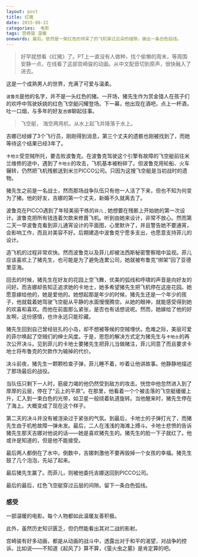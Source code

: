 ```yaml
---
layout: post
title: 红猪
date: 2015-08-22
categories:  电影
tags: 宫崎骏 温暖
onewords: 最后，依然是一架红色的帅呆了的飞机穿过云朵的缝隙，画出一条白色弧线。
---
```

> 好早就想看《红猪》了。PT上一直没有人做种，找个偷懒的周末，等周围安静一点，在线看了这部宫崎骏的动画。从中文配音切到原声，很快融入了进去。

这是一个成熟男人的世界，充满了可爱与温柔。

`波鲁克`是他的名字，并不是一头红色的猪。一开场，猪先生作为赏金猎人在孩子们的欢呼中驾驶妖娆的红色飞空艇闪耀登场。下一幕，他出现在酒吧，点上一杯酒，吐一口烟，与多年的好友`吉娜`聊起往事。

> 飞空艇， 海空两用机，从水上起飞并降落于水上。

吉娜已经嫁了3个飞行员，刚刚得到消息，第三个丈夫的遗骸也刚被找到了，而她等待这个结果已经3年了。

`卡地士`受空贼所托，要击败波鲁克。在波鲁克驾驶这个引擎有故障的飞空艇前往米兰维修的途中，遇到了`卡地士`的攻击，飞机基本被粉碎了。但波鲁克用轮船、火车辗转，仍然把飞机残骸送到米兰PICCO公司。只因为这搜飞空艇是当初战时的遗物。

猪先生之前是一名战士，然而那场战争队伍只有他一人活了下来，但也不知为何变为了猪。他的好友，吉娜的第一个丈夫，新婚不久就离去了。

波鲁克在PICCO遇到了年轻美丽干练的`菲儿` , 她想要在残骸上开始她的第一次设计。波鲁克把所有钱连着欠款来修葺飞机。听到由她来设计，非常不放心。然而第二天一早波鲁克看到菲儿通宵设计的平面图，心里默许了，并且警告她不要通宵，会影响工作，而且对美容不好。后期建造中波鲁克宁愿多支出，也愿意支持菲儿的设计。

造飞机的过程非常欢快。然而波鲁克以及菲儿却被法西斯秘密警察暗中监视。菲儿应该喜欢上了猪先生，也可能是为了避免连累公司，她就被布鲁克“绑架”回了亚德里亚海。

回去的时候，猪先生在好友的花园上空飞舞，优美的弧线和呼啸的声音是向好友的问好。而吉娜却告知正追求她的卡地士，她多希望猪先生把飞机停在这座花园。她愿意嫁给他的，她是爱他的。她想起那是年少的时候，猪先生还是一个年少的孩子，他就载着她驾驶飞空艇从平静的水面慢慢腾空。从她的眼神，就能感受得到她的欢喜和喜欢。而他在前面那么紧张，是否也有话想说呢。然而，她嫁给了他的好友啊，这份感情，也许永远只能珍藏。

猪先生回到自己曾经驻扎的小岛，却不想被等候的空贼埋伏。危难之际，美丽可爱的菲尔唤起了空贼们的绅士风度。于是，恩怨的解决方式定为猪先生与`卡地士`的再次公开决斗。见到菲儿的卡地士要猪先生把菲儿当做赌注，菲儿同意了而且要求卡地士将布鲁克的欠款作为输掉的代价。

决斗前夜，猪先生一颗颗检查子弹，菲儿睡不着，吵着让他讲故事。他静静地描述了那场最后的战役。

当队伍只剩下一人时，筋疲力竭的他仍然受到敌方的攻击。恍惚中他忽然进入到了厚厚的云层，停在了“云上的平原”。在那里，他看着一个个被击落的飞空艇缓缓上升，汇入到一束白色的光带，如卫星一般绕着轨道旋转。当他醒来时，猪先生停在了海上。大概变成了现在这个样子。

第二天的决斗并没有被渲染过于紧张的气氛。到最后，卡地士的子弹打光了，而猪先生由于机枪故障一弹未发。最后，二人在浅浅的海滩上搏斗。卡地士悲愤的告诉猪先生那天吉娜对他说的话——她是喜欢猪先生的。猪先生的脸一下子就红了。他或许是知道的，但是他不能接受。

最后两人都倒在了水中。倒数中，吉娜刺激他不要再毁掉一个女孩的幸福。猪先生鼓了几个泡泡，先站了起来。

最后猪先生赢了。而菲儿，则被他委托吉娜送回到PICCO公司。

最后的最后，红色飞空艇穿过云层的间隙。留下一条白色弧线。

### 感受

一部温暖的电影。每个人物都如此温暖友善积极。

此外，虽然历史知识匮乏，但仍然能看出其对二战的影射。

宫崎骏有好多动画，都是从动画的战斗中，透露出对于和平的渴望，对战争的控诉。比如说——不知道《起风了》算不算，《萤火虫之墓》是肯定算的吧。



